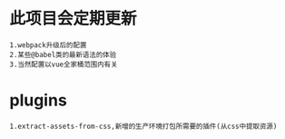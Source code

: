 # 此项目会定期更新 
    1.webpack升级后的配置
    2.某些@babel类的最新语法的体验
    3.当然配置以vue全家桶范围内有关

# plugins 
    1.extract-assets-from-css,新增的生产环境打包所需要的插件(从css中提取资源)
